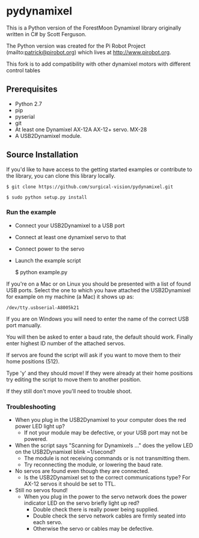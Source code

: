 # pydynamixel

This is a Python version of the ForestMoon Dynamixel library originally written
in C# by Scott Ferguson.

The Python version was created for the Pi Robot Project
(mailto:patrick@pirobot.org) which lives at http://www.pirobot.org.

This fork is to add compatibility with other dynamixel motors with different control tables
## Prerequisites

- Python 2.7 
- pip
- pyserial
- git
- At least one Dynamixel
        AX-12A
        AX-12+ servo.
        MX-28
- A USB2Dynamixel module.

## Source Installation

If you'd like to have access to the getting started examples or contribute to
the library, you can clone this library locally.

    $ git clone https://github.com/surgical-vision/pydynamixel.git

    $ sudo python setup.py install

### Run the example

- Connect your USB2Dynamixel to a USB port
- Connect at least one dynamixel servo to that
- Connect power to the servo
- Launch the example script

    $ python example.py

If you're on a Mac or on Linux you should be presented with a list of
found USB ports. Select the one to which you have attached the USB2Dynamixel
for example on my machine (a Mac) it shows up as:

    /dev/tty.usbserial-A8005k21

If you are on Windows you will need to enter the name of the correct USB port
manually.

You will then be asked to enter a baud rate, the default should work. Finally 
enter highest ID number of the attached servos.

If servos are found the script will ask if you want to move them to their home 
positions (512).

Type 'y' and they should move! If they were already at their home positions
try editing the script to move them to another position. 

If they still don't move you'll need to trouble shoot.

### Troubleshooting

- When you plug in the USB2Dynamixel to your computer does the red power LED
  light up?
    - If not your module may be defective, or your USB port may not be powered.
- When the script says "Scanning for Dynamixels ..." does the yellow LED on the
  USB2Dynamixel blink ~1/second?
    - The module is not receiving commands or is not transmitting them.
    - Try reconnecting the module, or lowering the baud rate.
- No servos are found even though they are connected.
    - Is the USB2Dynamixel set to the correct communications type? For AX-12
      servos it should be set to TTL.
- Still no servos found!
    - When you plug in the power to the servo network does the power indicator
      LED on the servo briefly light up red?
        - Double check there is really power being supplied.
        - Double check the servo network cables are firmly seated into each
          servo.
        - Otherwise the servo or cables may be defective.


